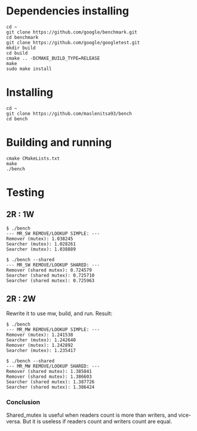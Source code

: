 # Dependencies installing

```
cd ~
git clone https://github.com/google/benchmark.git
cd benchmark
git clone https://github.com/google/googletest.git
mkdir build
cd build
cmake .. -DCMAKE_BUILD_TYPE=RELEASE
make
sudo make install
```

# Installing

```
cd ~
git clone https://github.com/maslenitsa93/bench
cd bench
```

# Building and running

```
cmake CMakeLists.txt
make
./bench
```

# Testing

## 2R : 1W

```
$ ./bench
--- MR_SW REMOVE/LOOKUP SIMPLE: ---
Remover (mutex): 1.038245
Searcher (mutex): 1.028261
Searcher (mutex): 1.038889

$ ./bench --shared
--- MR_SW REMOVE/LOOKUP SHARED: ---
Remover (shared mutex): 0.724579
Searcher (shared mutex): 0.725710
Searcher (shared mutex): 0.725963
```

## 2R : 2W

Rewrite it to use mw, build, and run. Result:

```
$ ./bench
--- MR_MW REMOVE/LOOKUP SIMPLE: ---
Remover (mutex): 1.241538
Searcher (mutex): 1.242640
Remover (mutex): 1.242892
Searcher (mutex): 1.235417

$ ./bench --shared
--- MR_MW REMOVE/LOOKUP SHARED: ---
Remover (shared mutex): 1.385841
Remover (shared mutex): 1.386603
Searcher (shared mutex): 1.387726
Searcher (shared mutex): 1.386424
```

### Conclusion

Shared_mutex is useful when readers count is more than writers, and vice-versa. But it is useless if readers count and writers count are equal.
